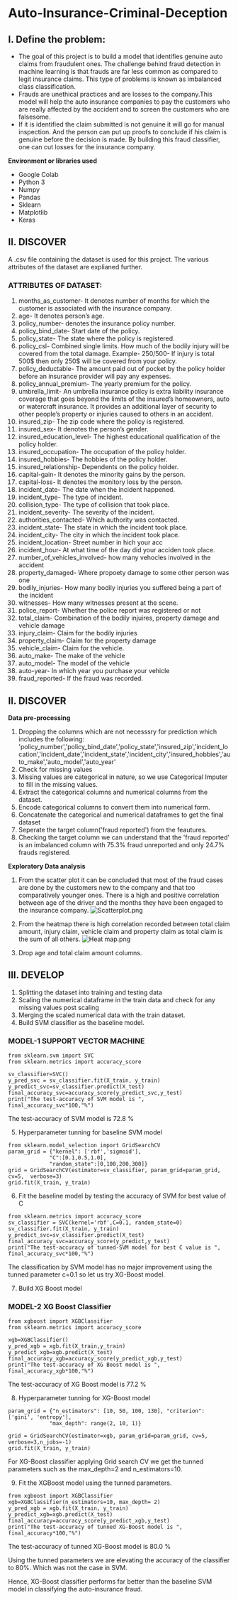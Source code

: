 # Auto-Insurance-Criminal-Deception

## I. Define the problem:
* The goal of this project is to build a model that identifies genuine auto claims from fraudulent ones. The challenge behind fraud detection in machine learning is that frauds are far less common as compared to legit insurance claims. This type of problems is known as imbalanced class classification.
* Frauds are unethical practices and are losses to the company.This model will help the auto insurance companies to pay the customers who are really affected by the accident and to screen the customers who are falsesome.
* If it is identified the claim submitted is not genuine it will go for manual inspection. And the person can put up proofs to conclude if his claim is genuine before the decision is made. By building this fraud classifier, one can cut losses for the insurance company.

**Environment or libraries used**

* Google Colab
* Python 3
* Numpy
* Pandas
* Sklearn
* Matplotlib
* Keras

## II. DISCOVER 
A .csv file containing the dataset is used for this project. The various attributes of the dataset are explianed further.

### ATTRIBUTES OF DATASET:
1.	months_as_customer- It denotes number of months for which the customer is associated with the insurance company.
2.	age- It denotes person’s age.
3.	policy_number- denotes the insurance policy number.
4.	policy_bind_date- Start date of the policy.
5.	policy_state- The state where the policy is registered.
6.	policy_csl- Combined single limits. How much of the bodily injury will be covered from the total damage.
Example- 250/500- If injury is total 500$ then only 250$ will be covered from your policy.
7.	policy_deductable- The amount paid out of pocket by the policy holder before an insurance provider will pay any expenses.
8.	policy_annual_premium- The yearly premium for the policy.
9.	umbrella_limit- An umbrella insurance policy is extra liability insurance coverage that goes beyond the limits of the insured’s homeowners, auto or watercraft insurance. It provides an additional layer of security to other people’s property or injuries caused to others in an accident.
10.	insured_zip- The zip code where the policy is registered.
11.	insured_sex- It denotes the person’s gender.
12.	insured_education_level- The highest educational qualification of the policy holder.
13.	insured_occupation- The occupation of the policy holder.
14.	insured_hobbies- The hobbies of the policy holder.
15.	insured_relationship- Dependents on the policy holder.
16.	capital-gain- It denotes the minority gains by the person.
17.	capital-loss- It denotes the monitory loss by the person.
18.	incident_date- The date when the incident happened.
19.	incident_type- The type of incident.
20.	collision_type- The type of collision that took place.
21.	incident_severity- The severity of the incident.
22.	authorities_contacted- Which authority was contacted.
23.	incident_state- The state in which the incident took place.
24.	incident_city- The city in which the incident took place.
25.	incident_location- Street number in hich your acc
26.	incident_hour- At what time of the day did your acciden took place.
27.	number_of_vehicles_involved- how many vehocles involved in the accident
28.	property_damaged- Where propoety damage to some other person was one
29.	bodily_injuries- How many bodily injuries you suffered being a part of the incident
30.	witnesses- How many witnesses present at the scene.
31.	police_report- Whether the police report was registered or not
32.	total_claim- Combination of the bodily injuires, property damage and vehicle damage
33.	injury_claim- Claim for the bodily injuries
34.	property_claim- Claim for the property damage
35.	vehicle_claim- Claim for the vehicle.
36.	auto_make- The make of the vehicle
37.	auto_model- The model of the vehicle
38.	auto-year- In which year you purchase your vehicle
39.	fraud_reported- If the fraud was recorded.


## II. DISCOVER
**Data pre-processing**

1. Dropping the columns which are not necesssry for  prediction which includes the following: 'policy_number','policy_bind_date','policy_state','insured_zip','incident_location','incident_date','incident_state','incident_city','insured_hobbies','auto_make','auto_model','auto_year'
2. Check for missing values
3. Missing values are categorical in nature, so we use Categorical Imputer to fill in the missing values.
4. Extract the categorical columns and numerical columns from the dataset.
5. Encode categorical columns to convert them into numerical form.
6. Concatenate the categorical and numerical dataframes  to get the final dataset
7. Seperate the target column('fraud reported') from the feautures. 
8. Checking the target column we can understand that the 'fraud reported' is an imbalanced column with 75.3% fraud unreported and only 24.7% frauds registered.

**Exploratory Data analysis**
1. From the scatter plot it can be concluded that most of the fraud cases are done by the customers new to the company and that too comparatively younger ones. There is a high and positive correlation between age of the driver and the months they have been engaged to the insurance company.
![Scatterplot.png](https://github.com/Jimisha18/Auto-Insurance-Criminal-Deception/blob/main/Images/Scatterplot.png)

2. From the heatmap there is high correlation recorded between total claim amount, injury claim, vehicle claim and property claim as total claim is the sum of all others. 
![Heat map.png](https://github.com/Jimisha18/Auto-Insurance-Criminal-Deception/blob/main/Images/Heat%20map.png)

3. Drop age and total claim amount columns.

## III. DEVELOP
1. Splitting the dataset into training and testing data
2. Scaling the numerical dataframe in the train data and check for any missing values post scaling
3. Merging the scaled numerical data with the train dataset.
4. Build SVM classifier as the baseline model. 

### MODEL-1 SUPPORT VECTOR MACHINE
```
from sklearn.svm import SVC
from sklearn.metrics import accuracy_score

sv_classifier=SVC()
y_pred_svc = sv_classifier.fit(X_train, y_train)
y_predict_svc=sv_classifier.predict(X_test)
final_accuracy_svc=accuracy_score(y_predict_svc,y_test)
print("The test-accuracy of SVM model is ", final_accuracy_svc*100,"%")
```
The test-accuracy of SVM model is  72.8 %

5. Hyperparameter tunning for baseline SVM model
```
from sklearn.model_selection import GridSearchCV
param_grid = {"kernel": ['rbf','sigmoid'],
             "C":[0.1,0.5,1.0],
             "random_state":[0,100,200,300]}
grid = GridSearchCV(estimator=sv_classifier, param_grid=param_grid, cv=5,  verbose=3)
grid.fit(X_train, y_train)
```

6. Fit the baseline model by testing the accuracy of SVM for best value of C
```
from sklearn.metrics import accuracy_score
sv_classifier = SVC(kernel='rbf',C=0.1, random_state=0)
sv_classifier.fit(X_train, y_train)
y_predict_svc=sv_classifier.predict(X_test)
final_accuracy_svc=accuracy_score(y_predict,y_test)
print("The test-accuracy of tunned-SVM model for best C value is ", final_accuracy_svc*100,"%")
```
The classification by SVM model has no major improvement using the tunned parameter c=0.1 so let us try XG-Boost model.

7. Build XG Boost model

### MODEL-2 XG Boost Classifier
```
from xgboost import XGBClassifier
from sklearn.metrics import accuracy_score

xgb=XGBClassifier()
y_pred_xgb = xgb.fit(X_train,y_train)
y_predict_xgb=xgb.predict(X_test)
final_accuracy_xgb=accuracy_score(y_predict_xgb,y_test)
print("The test-accuracy of XG Boost model is ", final_accuracy_xgb*100,"%")
```
The test-accuracy of XG Boost model is  77.2 %

8. Hyperparameter tunning for XG-Boost model
```
param_grid = {"n_estimators": [10, 50, 100, 130], "criterion": ['gini', 'entropy'],
             "max_depth": range(2, 10, 1)}
             
grid = GridSearchCV(estimator=xgb, param_grid=param_grid, cv=5,  verbose=3,n_jobs=-1)
grid.fit(X_train, y_train)
```
For XG-Boost classifier applying Grid search CV we get the tunned parameters such as the max_depth=2 and n_estimators=10.

9. Fit the XGBoost model using the tunned parameters.
```
from xgboost import XGBClassifier
xgb=XGBClassifier(n_estimators=10, max_depth= 2)
y_pred_xgb = xgb.fit(X_train, y_train)
y_predict_xgb=xgb.predict(X_test)
final_accuracy=accuracy_score(y_predict_xgb,y_test)
print("The test-accuracy of tunned XG-Boost model is ", final_accuracy*100,"%")
```

The test-accuracy of tunned XG-Boost model is  80.0 %

Using the tunned parameters we are elevating the accuracy of the classifier to 80%. Which was not the case in SVM. 

Hence, XG-Boost classifier performs far better than the baseline SVM model in classifying the auto-insurance fraud.

